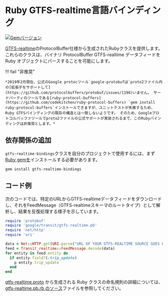 # Ruby GTFS-realtime言語バインディング

[![Gemバージョン](https://badge.fury.io/rb/gtfs-realtime-bindings.svg)](https://badge.fury.io/rb/gtfs-realtime-bindings)

[GTFS-realtime](https://github.com/google/transit/tree/master/gtfs-realtime)のProtocolBuffer仕様から生成されたRubyクラスを提供します。 これらのクラスは、バイナリ ProtocolBuffer GTFS-realtime データフィードを Ruby オブジェクトにパースすることを可能にします。

!!! fail "非推奨"

    *2019年2月現在、公式のGoogle protocツール`google-protobufは`proto2ファイル内の[拡張子をサポートして](https://github.com/protocolbuffers/protobuf/issues/1198)いません。 サードパーティのツールである[ruby-protocol-buffers](https://github.com/codekitchen/ruby-protocol-buffers) `gem install ruby-protocol-buffers`インストールできますが、ユニットテストが失敗するため、Ruby GTFSバインディングの既存の構造とは一致しないようです。 そのため、Googleプロトコルバッファツールでproto2ファイルの公式サポートが実装されるまで、このRubyバインディングは非推奨とします。*

## 依存関係の追加

`gtfs-realtime-bindings`クラスを自分のプロジェクトで使用するには、まず[Ruby gemを](https://rubygems.org/gems/gtfs-realtime-bindings)インストールする必要があります。

    gem install gtfs-realtime-bindings

## コード例

次のコードでは、特定のURLからGTFS-realtimeデータフィードをダウンロードし、それをFeedMessage（GTFS-realtimeスキーマのルートタイプ）として解析し、結果を反復処理する様子を示しています。

```ruby
require 'protobuf'
require 'google/transit/gtfs-realtime.pb'
require 'net/http'
require 'uri'

data = Net::HTTP.get(URI.parse("URL OF YOUR GTFS-REALTIME SOURCE GOES HERE"))
feed = Transit_realtime::FeedMessage.decode(data)
for entity in feed.entity do
  if entity.field?(:trip_update)
    p entity.trip_update
  end
end
```

[gtfs-realtime.proto](https://github.com/google/transit/blob/master/gtfs-realtime/proto/gtfs-realtime.proto) から生成される Ruby クラスの命名規則の詳細については、[gtfs-realtime.pb.rb のソース](https://github.com/MobilityData/gtfs-realtime-bindings/blob/master/ruby/lib/google/transit/gtfs-realtime.pb.rb)ファイルを参照してください。
